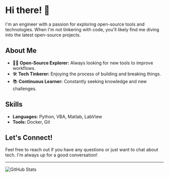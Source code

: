 # Hi there! 👋

I'm an engineer with a passion for exploring open-source tools and technologies. When I'm not tinkering with code, you'll likely find me diving into the latest open-source projects.

## About Me
- 🧑‍🔧 **Open-Source Explorer:** Always looking for new tools to improve workflows.
- 🛠️ **Tech Tinkerer:** Enjoying the process of building and breaking things.
- 📚 **Continuous Learner:** Constantly seeking knowledge and new challenges.

## Skills
- **Languages:** Python, VBA, Matlab, LabView
- **Tools:** Docker, Git

## Let's Connect!
Feel free to reach out if you have any questions or just want to chat about tech. I'm always up for a good conversation!

---

![GitHub Stats](https://github-readme-stats.vercel.app/api?username=OceanLit&show_icons=true&theme=radical)

